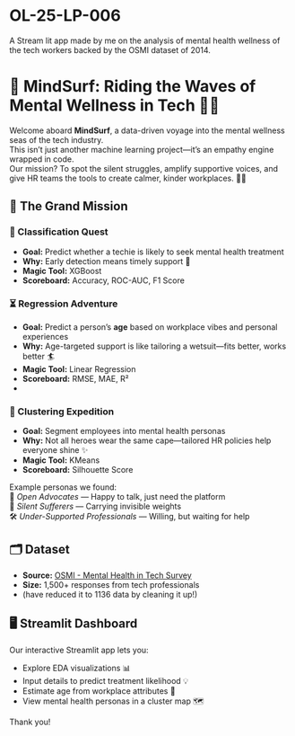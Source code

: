 # OL-25-LP-006
A Stream lit app made by me on the analysis of mental health wellness of the tech workers backed by the OSMI dataset of 2014.
# 🌊 MindSurf: Riding the Waves of Mental Wellness in Tech 🧠💙

Welcome aboard **MindSurf**, a data-driven voyage into the mental wellness seas of the tech industry.  
This isn’t just another machine learning project—it’s an empathy engine wrapped in code.  
Our mission? To spot the silent struggles, amplify supportive voices, and give HR teams the tools to create calmer, kinder workplaces. 🏄‍♀️

## 🎯 The Grand Mission

### 🧩 Classification Quest
* **Goal:** Predict whether a techie is likely to seek mental health treatment  
* **Why:** Early detection means timely support 🌱  
* **Magic Tool:**  XGBoost
* **Scoreboard:** Accuracy, ROC-AUC, F1 Score  

### ⏳ Regression Adventure
* **Goal:** Predict a person’s **age** based on workplace vibes and personal experiences  
* **Why:** Age-targeted support is like tailoring a wetsuit—fits better, works better 🏄  
* **Magic Tool:** Linear Regression
* **Scoreboard:** RMSE, MAE, R²
* 
### 🧭 Clustering Expedition
* **Goal:** Segment employees into mental health personas  
* **Why:** Not all heroes wear the same cape—tailored HR policies help everyone shine ✨  
* **Magic Tool:** KMeans  
* **Scoreboard:** Silhouette Score  

Example personas we found:  
💬 *Open Advocates* — Happy to talk, just need the platform  
🤫 *Silent Sufferers* — Carrying invisible weights  
🛠 *Under-Supported Professionals* — Willing, but waiting for help  

## 🗂 Dataset
* **Source:** [OSMI - Mental Health in Tech Survey](https://www.kaggle.com/datasets/osmi/mental-health-in-tech-survey)  
* **Size:** 1,500+ responses from tech professionals
* (have reduced it to 1136 data by cleaning it up!)

  
## 🖥️ Streamlit Dashboard
Our interactive Streamlit app lets you:
- Explore EDA visualizations 📊
- Input details to predict treatment likelihood 💡
- Estimate age from workplace attributes 🎂
- View mental health personas in a cluster map 🗺️

Thank you!
